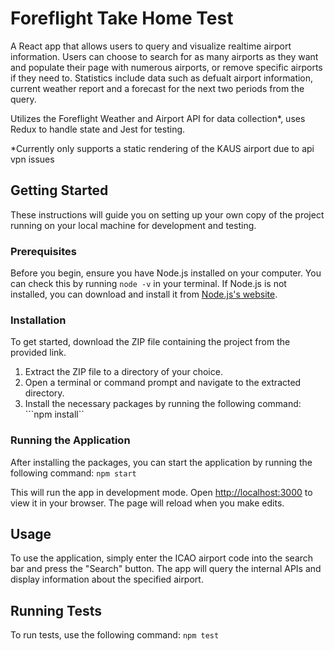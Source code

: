 # Foreflight Take Home Test
A React app that allows users to query and visualize realtime airport information. Users can choose to search for as many airports as they want and populate their page with numerous airports, or remove specific airports if they need to. Statistics include data such as defualt airport information, current weather report and a forecast for the next two periods from the query.

Utilizes the Foreflight Weather and Airport API for data collection*, uses Redux to handle state and Jest for testing.

*Currently only supports a static rendering of the KAUS airport due to api vpn issues

## Getting Started

These instructions will guide you on setting up your own copy of the project running on your local machine for development and testing.

### Prerequisites

Before you begin, ensure you have Node.js installed on your computer. You can check this by running `node -v` in your terminal. If Node.js is not installed, you can download and install it from [Node.js's website](https://nodejs.org/).

### Installation

To get started, download the ZIP file containing the project from the provided link.

1. Extract the ZIP file to a directory of your choice.
2. Open a terminal or command prompt and navigate to the extracted directory.
3. Install the necessary packages by running the following command: ```npm install``

### Running the Application

After installing the packages, you can start the application by running the following command: ```npm start```

This will run the app in development mode. Open [http://localhost:3000](http://localhost:3000) to view it in your browser. The page will reload when you make edits.

## Usage

To use the application, simply enter the ICAO airport code into the search bar and press the "Search" button. The app will query the internal APIs and display information about the specified airport.

## Running Tests

To run tests, use the following command: ```npm test```

